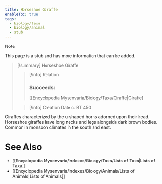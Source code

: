 ```yaml
---
title: Horseshoe Giraffe
enableToc: true
tags:
  - biology/taxa
  - biology/animal
  - stub
---
```


> [!note]
> This page is a stub and has more information that can be added.

> [!summary] Horseshoe Giraffe
> > [!info] Relation
> > ### Succeeds:
> > [[Encyclopedia Mysenvaria/Biology/Taxa/Giraffe|Giraffe]
>
> > [!info] Creation Date
> > c. BT 450

Giraffes characterized by the u-shaped horns adorned upon their head. Horseshoe giraffes have long necks and legs alongside dark brown bodies. Common in monsoon climates in the south and east.

# See Also
- [[Encyclopedia Mysenvaria/Indexes/Biology/Taxa/Lists of Taxa|Lists of Taxa]]
- [[Encyclopedia Mysenvaria/Indexes/Biology/Animals/Lists of Animals|Lists of Animals]]
